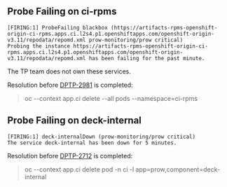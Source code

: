 ## Probe Failing on ci-rpms

```
[FIRING:1] ProbeFailing blackbox (https://artifacts-rpms-openshift-origin-ci-rpms.apps.ci.l2s4.p1.openshiftapps.com/openshift-origin-v3.11/repodata/repomd.xml prow-monitoring/prow critical)
Probing the instance https://artifacts-rpms-openshift-origin-ci-rpms.apps.ci.l2s4.p1.openshiftapps.com/openshift-origin-v3.11/repodata/repomd.xml has been failing for the past minute.
```

The TP team does not own these services.

Resolution before [DPTP-2981](https://issues.redhat.com/browse/DPTP-2981) is completed:

> oc --context app.ci delete --all pods --namespace=ci-rpms

## Probe Failing on deck-internal

```
[FIRING:1] deck-internalDown (prow-monitoring/prow critical)
The service deck-internal has been down for 5 minutes.
```

Resolution before [DPTP-2712](https://issues.redhat.com/browse/DPTP-2712) is completed:

> oc --context app.ci delete pod -n ci -l app=prow,component=deck-internal
